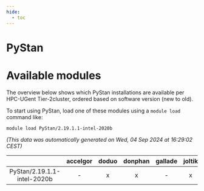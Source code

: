 ```yaml
---
hide:
  - toc
---
```


PyStan
======

# Available modules


The overview below shows which PyStan installations are available per HPC-UGent Tier-2cluster, ordered based on software version (new to old).

To start using PyStan, load one of these modules using a `module load` command like:

```shell
module load PyStan/2.19.1.1-intel-2020b
```

*(This data was automatically generated on Wed, 04 Sep 2024 at 16:29:02 CEST)*  

| |accelgor|doduo|donphan|gallade|joltik|shinx|skitty|
| :---: | :---: | :---: | :---: | :---: | :---: | :---: | :---: |
|PyStan/2.19.1.1-intel-2020b|-|x|x|-|x|-|x|
